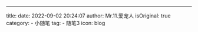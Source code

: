 ---
title:
date: 2022-09-02 20:24:07
author: Mr.11.爱宠人
isOriginal: true
category:
    - 小随笔
tag:
    - 随笔3
icon: blog


